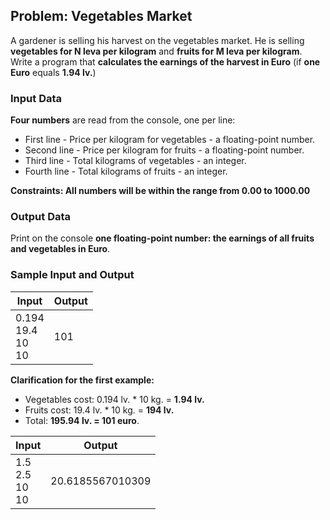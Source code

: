 ## Problem: Vegetables Market

A gardener is selling his harvest on the vegetables market. He is selling **vegetables for N leva per kilogram** and **fruits for M leva per kilogram**. Write a program that **calculates the earnings of the harvest in Euro** (if **one Euro** equals **1.94 lv.**)

### Input Data

**Four numbers** are read from the console, one per line: 
* First line - Price per kilogram for vegetables - a floating-point number.
* Second line - Price per kilogram for fruits - a floating-point number.
* Third line - Total kilograms of vegetables - an integer.
* Fourth line - Total kilograms of fruits - an integer. 

**Constraints: All numbers will be within the range from 0.00 to 1000.00**

### Output Data

Print on the console **one floating-point number: the earnings of all fruits and vegetables in Euro**.

### Sample Input and Output

| Input   | Output  |
|-----------|----------|
|0.194<br>19.4<br>10<br>10|101 | 

**Clarification for the first example:**

* Vegetables cost: 0.194 lv. \* 10 kg. = **1.94 lv.**
* Fruits cost: 19.4 lv. \* 10 kg.  = **194 lv.**
* Total: **195.94 lv. = 101 euro**. 

| Input    | Output      |
|-----------|----------------|
|1.5<br>2.5<br>10<br>10|20.6185567010309| 
